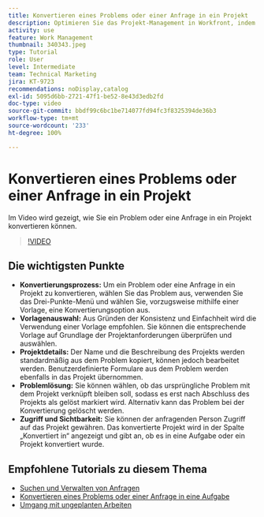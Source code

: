 ```yaml
---
title: Konvertieren eines Problems oder einer Anfrage in ein Projekt
description: Optimieren Sie das Projekt-Management in Workfront, indem Sie Probleme mit Vorlagen in Projekte konvertieren, Projektdetails anpassen, Optionen zur Problemlösung verwalten und Sichtbarkeit sowie Zugriff für nahtlose Workflows sicherstellen.
activity: use
feature: Work Management
thumbnail: 340343.jpeg
type: Tutorial
role: User
level: Intermediate
team: Technical Marketing
jira: KT-9723
recommendations: noDisplay,catalog
exl-id: 5095d6bb-2721-47f1-be52-8e43d3edb2fd
doc-type: video
source-git-commit: bbdf99c6bc1be714077fd94fc3f8325394de36b3
workflow-type: tm+mt
source-wordcount: '233'
ht-degree: 100%

---
```


# Konvertieren eines Problems oder einer Anfrage in ein Projekt

Im Video wird gezeigt, wie Sie ein Problem oder eine Anfrage in ein Projekt konvertieren können.

>[!VIDEO](https://video.tv.adobe.com/v/3446631/?quality=12&learn=on&enablevpops=1&captions=ger)

## Die wichtigsten Punkte

* **Konvertierungsprozess:** Um ein Problem oder eine Anfrage in ein Projekt zu konvertieren, wählen Sie das Problem aus, verwenden Sie das Drei-Punkte-Menü und wählen Sie, vorzugsweise mithilfe einer Vorlage, eine Konvertierungsoption aus.
* **Vorlagenauswahl:** Aus Gründen der Konsistenz und Einfachheit wird die Verwendung einer Vorlage empfohlen. Sie können die entsprechende Vorlage auf Grundlage der Projektanforderungen überprüfen und auswählen.
* **Projektdetails:** Der Name und die Beschreibung des Projekts werden standardmäßig aus dem Problem kopiert, können jedoch bearbeitet werden. Benutzerdefinierte Formulare aus dem Problem werden ebenfalls in das Projekt übernommen. 
* **Problemlösung:** Sie können wählen, ob das ursprüngliche Problem mit dem Projekt verknüpft bleiben soll, sodass es erst nach Abschluss des Projekts als gelöst markiert wird. Alternativ kann das Problem bei der Konvertierung gelöscht werden. 
* **Zugriff und Sichtbarkeit:** Sie können der anfragenden Person Zugriff auf das Projekt gewähren. Das konvertierte Projekt wird in der Spalte „Konvertiert in“ angezeigt und gibt an, ob es in eine Aufgabe oder ein Projekt konvertiert wurde. 


## Empfohlene Tutorials zu diesem Thema

* [Suchen und Verwalten von Anfragen](/help/manage-work/issues-requests/find-requests.md)
* [Konvertieren eines Problems oder einer Anfrage in eine Aufgabe](/help/manage-work/issues-requests/convert-issues-to-other-work-items.md)
* [Umgang mit ungeplanten Arbeiten](/help/manage-work/issues-requests/handle-unplanned-work.md)

